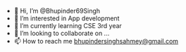 - 👋 Hi, I’m @Bhupinder69Singh
- 👀 I’m interested in App development
- 🌱 I’m currently learning CSE 3rd year
- 💞️ I’m looking to collaborate on ...
- 📫 How to reach me bhupindersinghsahmey@gmail.com

<!---
Bhupinder69Singh/Bhupinder69Singh is a ✨ special ✨ repository because its `README.md` (this file) appears on your GitHub profile.
You can click the Preview link to take a look at your changes.
--->
